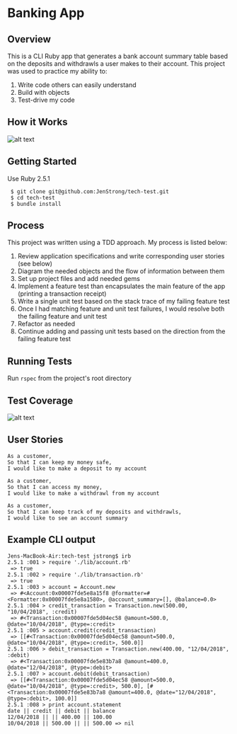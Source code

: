 # Banking App

## Overview
This is a CLI Ruby app that generates a bank account summary table based on the deposits and withdrawls a user makes to their account. This project was used to practice my ability to:
  1. Write code others can easily understand
  2. Build with objects
  3. Test-drive my code

## How it Works
![alt text](https://github.com/JenStrong/bank-tech-test/blob/master/public/out.gif)

## Getting Started
  Use Ruby 2.5.1
```
 $ git clone git@github.com:JenStrong/tech-test.git
 $ cd tech-test
 $ bundle install
```

## Process
This project was written using a TDD approach. My process is listed below:
1. Review application specifications and write corresponding user stories (see below)
2. Diagram the needed objects and the flow of information between them
3. Set up project files and add needed gems
4. Implement a feature test than encapsulates the main feature of the app (printing a transaction receipt)
5. Write a single unit test based on the stack trace of my failing feature test
6. Once I had matching feature and unit test failures, I would resolve both the failing feature and unit test
7. Refactor as needed
8. Continue adding and passing unit tests based on the direction from the failing feature test


## Running Tests
Run `rspec` from the project's root directory

## Test Coverage
![alt text](https://github.com/JenStrong/bank-tech-test/blob/master/public/test_coverage.png)

## User Stories

```
As a customer,  
So that I can keep my money safe,  
I would like to make a deposit to my account
```
```
As a customer,  
So that I can access my money,  
I would like to make a withdrawl from my account
```

```
As a customer,  
So that I can keep track of my deposits and withdrawls,  
I would like to see an account summary
```

## Example CLI output
```
Jens-MacBook-Air:tech-test jstrong$ irb
2.5.1 :001 > require './lib/account.rb'
 => true
2.5.1 :002 > require './lib/transaction.rb'
 => true
2.5.1 :003 > account = Account.new
 => #<Account:0x00007fde5e8a15f8 @formatter=#<Formatter:0x00007fde5e8a1580>, @account_summary=[], @balance=0.0>
2.5.1 :004 > credit_transaction = Transaction.new(500.00, "10/04/2018", :credit)
 => #<Transaction:0x00007fde5d04ec58 @amount=500.0, @date="10/04/2018", @type=:credit>
2.5.1 :005 > account.credit(credit_transaction)
 => [[#<Transaction:0x00007fde5d04ec58 @amount=500.0, @date="10/04/2018", @type=:credit>, 500.0]]
2.5.1 :006 > debit_transaction = Transaction.new(400.00, "12/04/2018", :debit)
 => #<Transaction:0x00007fde5e83b7a8 @amount=400.0, @date="12/04/2018", @type=:debit>
2.5.1 :007 > account.debit(debit_transaction)
 => [[#<Transaction:0x00007fde5d04ec58 @amount=500.0, @date="10/04/2018", @type=:credit>, 500.0], [#<Transaction:0x00007fde5e83b7a8 @amount=400.0, @date="12/04/2018", @type=:debit>, 100.0]]
2.5.1 :008 > print account.statement
date || credit || debit || balance
12/04/2018 || || 400.00 || 100.00
10/04/2018 || 500.00 || || 500.00 => nil
```
